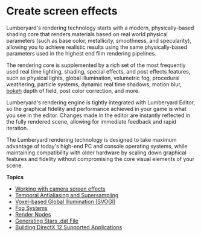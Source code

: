 # Create screen effects<a name="rendering-graphics-screen-effects-intro"></a>

Lumberyard's rendering technology starts with a modern, physically\-based shading core that renders materials based on real world physical parameters \(such as base color, metallicity, smoothness, and specularity\), allowing you to achieve realistic results using the same physically\-based parameters used in the highest end film rendering pipelines\.

The rendering core is supplemented by a rich set of the most frequently used real time lighting, shading, special effects, and post effects features, such as physical lights, global illumination, volumetric fog, procedural weathering, particle systems, dynamic real time shadows, motion blur, [bokeh](https://en.wikipedia.org/wiki/Bokeh) depth of field, post color correction, and more\.

Lumberyard's rendering engine is tightly integrated with Lumberyard Editor, so the graphical fidelity and performance achieved in your game is what you see in the editor\. Changes made in the editor are instantly reflected in the fully rendered scene, allowing for immediate feedback and rapid iteration\.

The Lumberyard rendering technology is designed to take maximum advantage of today's high\-end PC and console operating systems, while maintaining compatibility with older hardware by scaling down graphical features and fidelity without compromising the core visual elements of your scene\.

**Topics**
+ [Working with camera screen effects](rendering-graphics-cameras.md)
+ [Temporal Antialiasing and Supersampling](graphics-rendering-anti-aliasing.md)
+ [Voxel\-based Global Illumination \(SVOGI\)](rendering-graphics-svogi.md)
+ [Fog Systems](rendering-graphics-fog-intro.md)
+ [Render Nodes](graphics-rendering-rendernode.md)
+ [Generating Stars \.dat File](graphics-rendering-stars.md)
+ [Building DirectX 12 Supported Applications](graphics-rendering-directx.md)